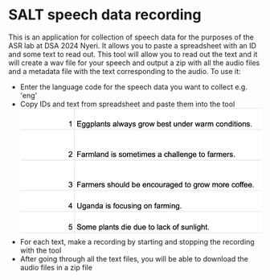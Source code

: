 # SALT speech data recording

This is an application for collection of speech data for the purposes of the ASR lab at DSA 2024 Nyeri. It allows you to paste a spreadsheet with an ID and some text to read out. This tool will allow you to read out the text and it will create a wav file for your speech and output a zip with all the audio files and a metadata file with the text corresponding to the audio. To use it:

* Enter the language code for the speech data you want to collect e.g. 'eng'
* Copy IDs and text from spreadsheet and paste them into the tool
  ![spreadsheet text example](spreadsheetimg.png)
* For each text, make a recording by starting and stopping the recording with the tool
* After going through all the text files, you will be able to download the audio files in a zip file
